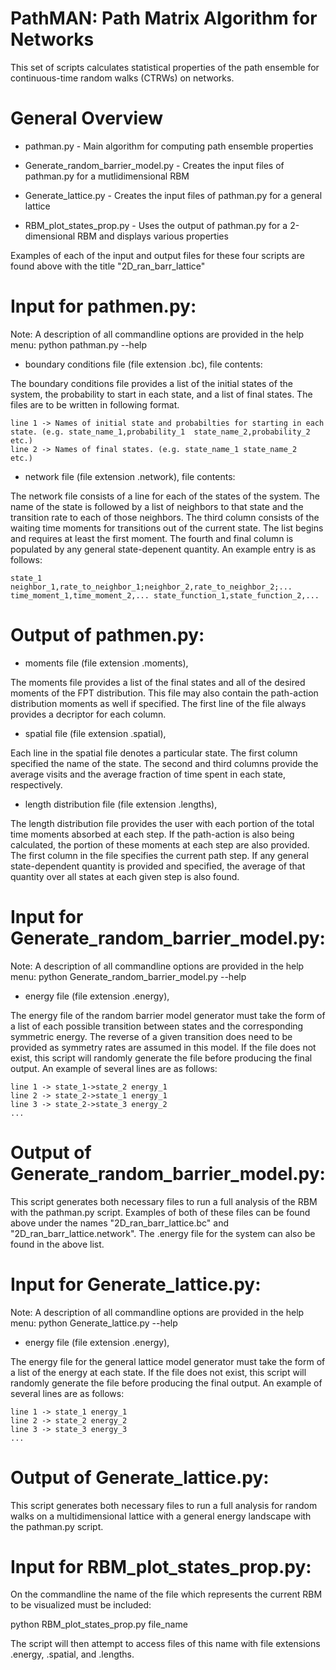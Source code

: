 # PathMAN: Path Matrix Algorithm for Networks

This set of scripts calculates statistical properties of the path ensemble for continuous-time random walks (CTRWs) on networks. 

# General Overview
* pathman.py                       - Main algorithm for computing path ensemble properties
* Generate_random_barrier_model.py - Creates the input files of pathman.py for a mutlidimensional RBM

* Generate_lattice.py              - Creates the input files of pathman.py for a general lattice

* RBM_plot_states_prop.py          - Uses the output of pathman.py for a 2-dimensional RBM and displays various properties

Examples of each of the input and output files for these four scripts are found above with the title "2D_ran_barr_lattice" 
# Input for pathmen.py:

Note: A description of all commandline options are provided in the help menu:
python pathman.py --help

* boundary conditions file (file extension .bc), file contents:
  
The boundary conditions file provides a list of the initial states of the system, the probability to start in each state, and a list of final states. The files are to be written in following format.

    line 1 -> Names of initial state and probabilties for starting in each state. (e.g. state_name_1,probability_1  state_name_2,probability_2  etc.)
    line 2 -> Names of final states. (e.g. state_name_1 state_name_2  etc.)

* network file (file extension  .network), file contents:

The network file consists of a line for each of the states of the system. 
The name of the state is followed by a list of neighbors to that state and 
the transition rate to each of those neighbors. The third column consists of the
waiting time moments for transitions out of the current state. The list begins and
requires at least the first moment. The fourth and final column is populated by any 
general state-depenent quantity. An example entry is as follows:

    state_1 neighbor_1,rate_to_neighbor_1;neighbor_2,rate_to_neighbor_2;... time_moment_1,time_moment_2,... state_function_1,state_function_2,...
    
# Output of pathmen.py:
    
* moments file (file extension .moments),
 
The moments file provides a list of the final states and all of the desired 
moments of the FPT distribution. This file may also contain the path-action distribution 
moments as well if specified. The first line of the file always provides a decriptor for each
column. 

* spatial file (file extension .spatial),
 
Each line in the spatial file denotes a particular state. The first column specified the name of the 
state. The second and third columns provide the average visits and the average fraction of time spent in 
each state, respectively. 

* length distribution file (file extension .lengths),

The length distribution file provides the user with each portion of the total time moments 
absorbed at each step. If the path-action is also being calculated, the portion of these
moments at each step are also provided. The first column in the file specifies the current
path step. If any general state-dependent quantity is provided and specified, the average
of that quantity over all states at each given step is also found.

# Input for Generate_random_barrier_model.py:

Note: A description of all commandline options are provided in the help menu:
python Generate_random_barrier_model.py --help

* energy file (file extension .energy),

The energy file of the random barrier model generator must take the form
of a list of each possible transition between states and the corresponding
symmetric energy. The reverse of a given transition does need to be provided
as symmetry rates are assumed in this model. If the file does not exist, this script
will randomly generate the file before producing the final output. An example of 
several lines are as follows:

    line 1 -> state_1->state_2 energy_1
    line 2 -> state_2->state_1 energy_1
    line 3 -> state_2->state_3 energy_2
    ...

# Output of Generate_random_barrier_model.py:

This script generates both necessary files to run a full analysis of the RBM
with the pathman.py script. Examples of both of these files can be found above
under the names "2D_ran_barr_lattice.bc" and "2D_ran_barr_lattice.network". The
.energy file for the system can also be found in the above list.

# Input for Generate_lattice.py:

Note: A description of all commandline options are provided in the help menu:
python Generate_lattice.py --help

* energy file (file extension .energy),

The energy file for the general lattice model generator must take the form
of a list of the energy at each state. If the file does not exist, this script
will randomly generate the file before producing the final output. An example of 
several lines are as follows:

    line 1 -> state_1 energy_1
    line 2 -> state_2 energy_2
    line 3 -> state_3 energy_3
    ...

# Output of Generate_lattice.py:

This script generates both necessary files to run a full analysis for random 
walks on a multidimensional lattice with a general energy landscape
with the pathman.py script.

# Input for RBM_plot_states_prop.py:

On the commandline the name of the file which represents the current RBM to 
be visualized must be included:

python RBM_plot_states_prop.py file_name

The script will then attempt to access files of this name with file extensions .energy, 
.spatial, and .lengths.
